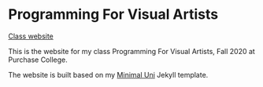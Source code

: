 # Programming For Visual Artists

[Class website](http://leetusman.com/p4va_fall2020)

This is the website for my class Programming For Visual Artists, Fall 2020 at Purchase College.

The website is built based on my [Minimal Uni](https://leetusman.com/minimal-uni/) Jekyll template. 
